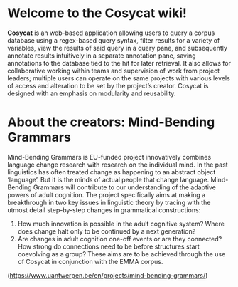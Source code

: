 # **Welcome to the Cosycat wiki!**

**Cosycat** is an web-based application allowing users to query a corpus database using a regex-based query syntax, filter results for a variety of variables, view the results of said query in a query pane, and subsequently annotate results intuitively in a separate annotation pane, saving annotations to the database tied to the hit for later retrieval. It also allows for collaborative working within teams and supervision of work from project leaders; multiple users can operate on the same projects with various levels of access and alteration to be set by the project’s creator. Cosycat is designed with an emphasis on modularity and reusability.

# **About the creators: Mind-Bending Grammars**

Mind-Bending Grammars is EU-funded project innovatively combines language change research with research on the individual mind. In the past linguistics has often treated change as happening to an abstract object ‘language’. But it is the minds of actual people that change language. Mind-Bending Grammars will contribute to our understanding of the adaptive powers of adult cognition. The project specifically aims at making a breakthrough in two key issues in linguistic theory by tracing with the utmost detail step-by-step changes in grammatical constructions:
1.	How much innovation is possible in the adult cognitive system? Where does change halt only to be continued by a next generation?
2.	Are changes in adult cognition one-off events or are they connected? How strong do connections need to be before structures start coevolving as a group?
These aims are to be achieved through the use of Cosycat in conjunction with the EMMA corpus.

(https://www.uantwerpen.be/en/projects/mind-bending-grammars/)

